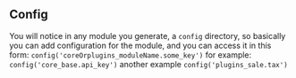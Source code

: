 ## Config

You will notice in any module you generate, a `config` directory, so basically you can add configuration for the module, and you can access it in this form: `config('coreOrplugins_moduleName.some_key')` for example: `config('core_base.api_key')` another example `config('plugins_sale.tax')`